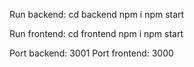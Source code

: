 Run backend:
    cd backend
    npm i
    npm start

Run frontend:
    cd frontend
    npm i
    npm start

Port backend: 3001
Port frontend: 3000